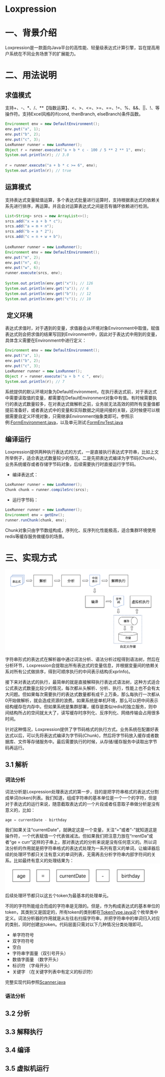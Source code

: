 # Loxpression
# 一、背景介绍
Loxpression是一款面向Java平台的高性能、轻量级表达式计算引擎，旨在提高用户系统在不同业务场景下的扩展能力。
# 二、用法说明
## 求值模式
支持+、-、*、/、**【指数运算】、<、>、<=、>=、==、!=、%、&&、||、!、等操作符。支持Excel风格的if(cond, thenBranch, elseBranch)条件函数。
```java
Environment env = new DefaultEnvironment();  
env.put("a", 1);
env.put("b", 2);
env.put("c", 3);
LoxRunner runner = new LoxRunner();
Object r = runner.execute("a + b * c - 100 / 5 ** 2 ** 1", env);
System.out.println(r); // 3.0
		
r = runner.execute("a + b * c >= 6", env);
System.out.println(r); // true
```
## 运算模式
支持表达式变量赋值运算，多个表达式批量进行运算时，支持根据表达式的依赖关系先进行排序，再运算。并且会对运算表达式之间是否有循环依赖进行检测。
```java
List<String> srcs = new ArrayList<>();
srcs.add("x = a + b * c");
srcs.add("a = m + n");
srcs.add("b = a * 2");
srcs.add("c = n + w + b");

LoxRunner runner = new LoxRunner();
Environment env = new DefaultEnvironment();
env.put("m", 2);
env.put("n", 4);
env.put("w", 6);
runner.execute(srcs, env);

System.out.println(env.get("x")); // 126
System.out.println(env.get("a")); // 6
System.out.println(env.get("b")); // 12
System.out.println(env.get("c")); // 10
```
##  定义环境
表达式求值时，对于遇到的变量，求值器会从环境对象Environment中取值，赋值表达式则会把求值的结果写回到Environment中，因此对于表达式中用到的变量，具体含义需要在Environment中进行定义：
```java
Environment env = new DefaultEnvironment();  
env.put("a", 1);
env.put("b", 2);
env.put("c", 3);
LoxRunner runner = new LoxRunner();
Object r = runner.execute("a + b * c ", env);
System.out.println(r); // 7
```
系统提供的默认环境对象为DefaultEnvironment，在执行表达式前，对于表达式中需要读取值的变量，都需要在DefaultEnvironment对象中有值。有时候需要执行的表达式数量较多，在对表达式做解析之前，业务层无法高效的把所有变量值都提前准备好，或者表达式中的变量和实际数据之间是间接的关联，这时候便可以根据需要自定义环境对象，只需继承Environment抽象类即可。参照示例:[FormEnvironment.java](src/test/java/com/loxpression/env/form/FormEnvironment.java)，以及单元测试:[FormEnvTest.java](src/test/java/com/loxpression/env/form/FormEnvTest.java)
## 编译运行
Loxpression提供两种执行表达式的方式，一是直接执行表达式字符串，比如上文所举例子，适合表达式数量较少的情况。二是先把表达式编译为字节码(Chunk)，业务系统缓存或者存储字节码对象，后续需要执行时直接运行字节码。
- 编译表达式：
```java
LoxRunner runner = new LoxRunner();
Chunk chunk = runner.compileSrc(srcs);
```
- 运行字节码：
```java
LoxRunner runner = new LoxRunner();
Environment env = getEnv();
runner.runChunk(chunk, env);
```
Chunk对象只由字节数组构成，序列化、反序列化性能极高，适合集群环境使用redis等缓存服务做缓存的场景。

# 三、实现方式
![整体流程](docs/images/all-steps.png)

字符串形式的表达式在解析器中通过词法分析、语法分析过程得到语法树，然后在分析环节，Loxpression会提取出所有表达式的变量信息，并根据变量间的依赖关系对所有公式做排序，得到可顺序执行的中间表示结构(ExprInfo)。

接下来对表达式的执行，最简单的就是直接解释执行表达式语法树，这种方式适合公式表达式数量比较少的情况，每次都从头解析、分析、执行，性能上也不会有太大问题。但如果每次需要执行的表达式数量都有成千上万条，那么每执行一次都从0开始做解析，就会造成资源的浪费。如果系统是单机环境，那么可以把中间表示结构缓存在内存中。但如果系统是集群部署，缓存是类似redis的独立服务，则中间结构所占的空间就太大了，读写缓存时序列化、反序列化、网络传输会占用很多时间。

针对这种情况，Loxpression提供了字节码格式的执行方式。业务系统在配置好表达式以后，可以先将表达式编译为字节码(Chunk)，然后将字节码放入缓存或者数据库、文件等存储服务中。最后需要执行的时候，从存储/缓存服务中读取出字节码再运行。
## 3.1 解析
### 词法分析
词法分析是Loxpression处理表达式的第一步，目的是把字符串格式的表达式分割成单词(token)列表。我们知道，组成字符串的基本单位是一个一个的字符，但是对于表达式的运行来说，随意截取表达式的一个片段或者任意取子串做分析是没有意义的，比如：
```java
age = currentDate - birthday
```
我们如果关注“currentDate”，就确定这是一个变量，关注“=”或者“-”就知道这是操作符，一个代表赋值一个代表做减法。但如果我们把注意力放在“rrentDa”或者“ge = curr”这样的子串上，那对表达式的分析来说是没有任何意义的。所以词法分析的作用就是把字符串格式的表达式处理为一系列有意义的单词，让编译器后续的处理环节都只关注有意义的单词列表，无需再去分析字符串内部字符间的关系。比如最终有意义的处理结果为：
![词法分析结果](docs/images/tokens.png)
后续处理环节都只以这五个token为最基本的处理单元。

不同的字符所能组合而成的字符串是无限的。但是，作为构成表达式的基本单位的token，其类别又是固定的，所有token的类别都在[TokenType.java](src/main/java/com/loxpression/parser/TokenType.java)这个枚举类中定义。词法分析器的作用就是从左往右扫描字符串，并把字符串中的单词归入对应的类别，同时创建出token。代码层面只需对以下几种情况分类处理即可。
- 单字符符号
- 双字符符号
- 空白
- 字符串字面量（双引号开头）
- 数值字面量 （数字开头）
- 标识符 （字母开头）
- 关键字 （在关键字列表中有定义的标识符）
  
完整实现代码参照[Scanner.java](src/main/java/com/loxpression/parser/Scanner.java)

### 语法分析

## 3.2 分析

## 3.3 解释执行

## 3.4 编译

## 3.5 虚拟机运行
